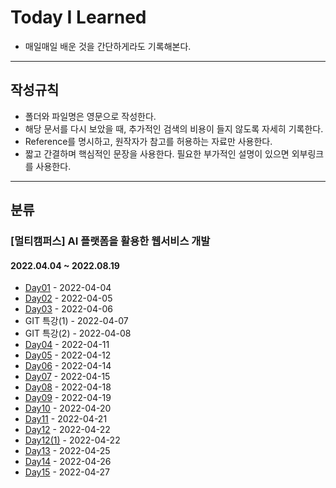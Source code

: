 # Today I Learned
- 매일매일 배운 것을 간단하게라도 기록해본다.

---

## 작성규칙

- 폴더와 파일명은 영문으로 작성한다.
- 해당 문서를 다시 보았을 때, 추가적인 검색의 비용이 들지 않도록 자세히 기록한다.
- Reference를 명시하고, 원작자가 참고를 허용하는 자료만 사용한다.
- 짧고 간결하며 핵심적인 문장을 사용한다. 필요한 부가적인 설명이 있으면 외부링크를 사용한다.

---

## 분류

### [멀티캠퍼스] AI 플랫폼을 활용한 웹서비스 개발 

#### 2022.04.04 ~ 2022.08.19

- [Day01](./day01) - 2022-04-04
- [Day02](./day02) - 2022-04-05
- [Day03](./day03) - 2022-04-06
- GIT 특강(1) - 2022-04-07
- GIT 특강(2) - 2022-04-08
- [Day04](./day04) - 2022-04-11
- [Day05](./day05) - 2022-04-12
- [Day06](./day06) - 2022-04-14
- [Day07](./day07) - 2022-04-15
- [Day08](./day08) - 2022-04-18
- [Day09](./day09) - 2022-04-19
- [Day10](./day10) - 2022-04-20
- [Day11](./day11) - 2022-04-21
- [Day12](./day12) - 2022-04-22
- [Day12(1)](./day12-1) - 2022-04-22
- [Day13](./day13) - 2022-04-25
- [Day14](./day14) - 2022-04-26
- [Day15](./day15) - 2022-04-27